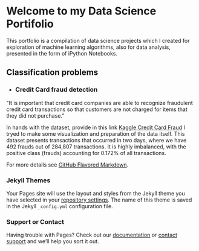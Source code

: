 # Welcome to my Data Science Portifolio

This portfolio is a compilation of data science projects which I created for exploration of machine learning algorithms, also for data analysis, presented in the form of iPython Notebooks.  

## Classification problems

* ### Credit Card fraud detection

"It is important that credit card companies are able to recognize fraudulent credit card transactions so that customers are not charged for items that they did not purchase."

In hands with the dataset, provide in this link [Kaggle Credit Card Fraud](https://www.kaggle.com/mlg-ulb/creditcardfraud) I tryed to make some visualization and preparation of the data itself. This dataset presents transactions that occurred in two days, where we have 492 frauds out of 284,807 transactions. It is highly imbalanced, with the positive class (frauds) accounting for 0.172% of all transactions.



For more details see [GitHub Flavored Markdown](https://guides.github.com/features/mastering-markdown/).

### Jekyll Themes

Your Pages site will use the layout and styles from the Jekyll theme you have selected in your [repository settings](https://github.com/PedroOrona/pedroorona.github.io/settings). The name of this theme is saved in the Jekyll `_config.yml` configuration file.

### Support or Contact

Having trouble with Pages? Check out our [documentation](https://help.github.com/categories/github-pages-basics/) or [contact support](https://github.com/contact) and we’ll help you sort it out.
